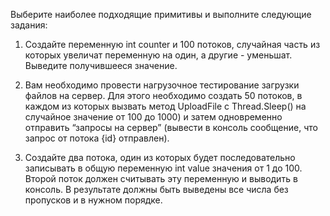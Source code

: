 Выберите наиболее подходящие примитивы и выполните следующие задания:

1. Создайте переменную int counter и 100 потоков, случайная часть из которых увеличат переменную на один, а другие - уменьшат. Выведите получившееся значение.

2. Вам необходимо провести нагрузочное тестирование загрузки файлов на сервер. Для этого необходимо создать 50 потоков, в каждом из которых вызвать метод UploadFile с Thread.Sleep() на случайное значение от 100 до 1000) и затем одновременно отправить “запросы на сервер” (вывести в консоль сообщение, что запрос от потока {id} отправлен).

3. Создайте два потока, один из которых будет последовательно записывать в общую переменную int value значения от 1 до 100. Второй поток должен считывать эту переменную и выводить в консоль. В результате должны быть выведены все числа без пропусков и в нужном порядке.
